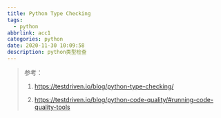 ```yaml
---
title: Python Type Checking
tags:
  - python
abbrlink: acc1
categories: python
date: 2020-11-30 10:09:58
description: python类型检查
---
```


> 参考：
>
> 1. https://testdriven.io/blog/python-type-checking/
>
> 2. https://testdriven.io/blog/python-code-quality/#running-code-quality-tools


